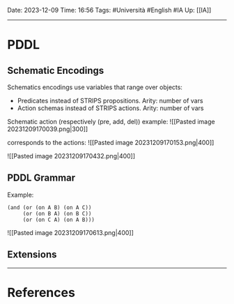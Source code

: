 Date: 2023-12-09
Time: 16:56
Tags: #Università #English #IA 
Up: [[IA]]

---
# PDDL

## Schematic Encodings

Schematics encodings use variables that range over objects:
- Predicates instead of STRIPS propositions. Arity: number of vars
- Action schemas instead of STRIPS actions. Arity: number of vars

Schematic action (respectively (pre, add, del)) example:
![[Pasted image 20231209170039.png|300]]

corresponds to the actions:
![[Pasted image 20231209170153.png|400]]

![[Pasted image 20231209170432.png|400]]

## PDDL Grammar

Example:
``` PDDL
(and (or (on A B) (on A C)) 
	 (or (on B A) (on B C)) 
	 (or (on C A) (on A B)))
```

![[Pasted image 20231209170613.png|400]]


## Extensions


---
# References
